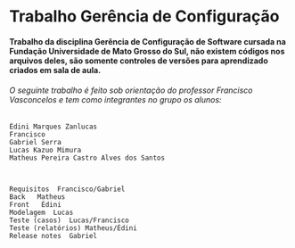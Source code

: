 # Trabalho Gerência de Configuração

#### Trabalho da disciplina Gerência de Configuração de Software cursada na Fundação Universidade de Mato Grosso do Sul, não existem códigos nos arquivos deles, são somente controles de versões para aprendizado criados em sala de aula.

###### O seguinte trabalho é feito sob orientação do professor Francisco Vasconcelos e tem como integrantes no grupo os alunos:

    Édini Marques Zanlucas
    Francisco
    Gabriel Serra
    Lucas Kazuo Mimura
    Matheus Pereira Castro Alves dos Santos
    
    
    
    Requisitos  Francisco/Gabriel 
    Back   Matheus 
    Front   Édini 
    Modelagem  Lucas 
    Teste (casos)  Lucas/Francisco 
    Teste (relatórios) Matheus/Édini 
    Release notes  Gabriel
